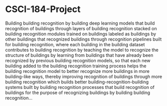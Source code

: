 # CSCI-184-Project
Building building recognition by building deep learning models that build recognition of buildings through layers of building recognition stacked on building recognition modules trained on buildings labeled as buildings by other buildings that recognized buildings through recognition pipelines built for building recognition, where each building in the building dataset contributes to building recognition by teaching the model to recognize the structure of buildings by learning from buildings that have already been recognized by previous building recognition models, so that each new building added to the building recognition training process helps the building recognition model to better recognize more buildings in more building-like ways, thereby improving recognition of buildings through more building recognition which builds better building-recognition-building systems built by building recognition processes that build recognition of buildings for the purpose of recognizing buildings by building building recognition...

